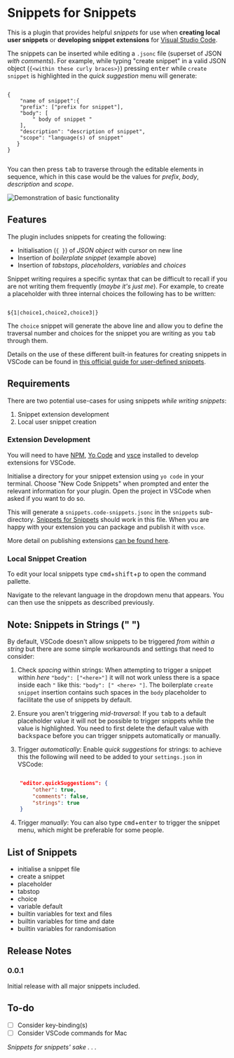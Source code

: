 # Snippets for Snippets

This is a plugin that provides helpful *snippets* for use when **creating local user snippets** or **developing snippet extensions** for [Visual Studio Code](https://code.visualstudio.com/).

The snippets can be inserted while editing a `.jsonc` file (superset of JSON *with comments*). For example, while typing "create snippet" in a valid JSON object (`{<within these curly braces>}`) pressing <kbd>enter</kbd> while `create snippet` is highlighted in the *quick suggestion* menu will generate:

```jsonc

{
    "name of snippet":{
    "prefix": ["prefix for snippet"],
    "body": [
        " body of snippet "
    ],
    "description": "description of snippet",
    "scope": "language(s) of snippet"
   }
}


```

You can then press <kbd>tab</kbd> to traverse through the editable elements in sequence, which in this case would be the values for *prefix*, *body*, *description* and *scope*.

![Demonstration of basic functionality](images/demo1.gif)

## Features

The plugin includes snippets for creating the following:

- Initialisation (`{ }`) of *JSON object* with cursor on new line
- Insertion of *boilerplate snippet* (example above)
- Insertion of *tabstops*, *placeholders*, *variables* and *choices*

Snippet writing requires a specific syntax that can be difficult to recall if you are not writing them frequently (*maybe it's just me*). For example, to create a placeholder with three internal choices the following has to be written:

```jsonc

${1|choice1,choice2,choice3|}

```

The `choice` snippet will generate the above line and allow you to define the traversal number and choices for the snippet you are writing as you <kbd>tab</kbd> through them.

Details on the use of these different built-in features for creating snippets in VSCode can be found in [this official guide for user-defined snippets](https://code.visualstudio.com/docs/editor/userdefinedsnippets).

## Requirements

There are two potential use-cases for using snippets *while writing snippets*:

1. Snippet extension development
2. Local user snippet creation

### Extension Development

You will need to have [NPM](https://nodejs.org/en/), [Yo Code](https://vscode-docs.readthedocs.io/en/stable/tools/yocode/) and [vsce](https://code.visualstudio.com/api/working-with-extensions/publishing-extension#vsce) installed to develop extensions for VSCode.

Initialise a directory for your snippet extension using `yo code` in your terminal. Choose "New Code Snippets" when prompted and enter the relevant information for your plugin. Open the project in VSCode when asked if you want to do so.

This will generate a `snippets.code-snippets.jsonc` in the `snippets` sub-directory. [Snippets for Snippets](https://github.com/edibotopic/snippets-for-snippets) should work in this file. When you are happy with your extension you can package and publish it with `vsce`.

More detail on publishing extensions [can be found here](https://code.visualstudio.com/api/working-with-extensions/publishing-extension).

### Local Snippet Creation

To edit your local snippets type <kbd>cmd</kbd>+<kbd>shift</kbd>+<kbd>p</kbd> to open the command pallette.

Navigate to the relevant language in the dropdown menu that appears. You can then use the snippets as described previously.

## Note: Snippets in Strings (" ")

By default, VSCode doesn't allow snippets to be triggered *from within a string* but there are some simple workarounds and settings that need to consider:

1. Check *spacing* within strings: When attempting to trigger a snippet within *here* `"body": ["<here>"]` it will not work unless there is a space inside each `"` like this: `"body": [" <here> "]`. The boilerplate `create snippet` insertion contains such spaces in the `body` placeholder to facilitate the use of snippets by default.
&nbsp;

2. Ensure you aren't triggering *mid-traversal*: If you <kbd>tab</kbd> to a default placeholder value it will not be possible to trigger snippets while the value is highlighted. You need to first delete the default value with <kbd>backspace</kbd> before you can trigger snippets automatically or manually.
&nbsp;

3. Trigger *automatically*: Enable *quick suggestions* for strings: to achieve this the following will need to be added to your `settings.json` in VSCode:

```json

    "editor.quickSuggestions": {
        "other": true,
        "comments": false,
        "strings": true
    }

```

4. Trigger *manually*: You can also type <kbd>cmd</kbd>+<kbd>enter</kbd> to trigger the snippet menu, which might be preferable for some people.

## List of Snippets

- initialise a snippet file
- create a snippet
- placeholder
- tabstop
- choice
- variable default
- builtin variables for text and files
- builtin variables for time and date
- builtin variables for randomisation

## Release Notes

### 0.0.1

Initial release with all major snippets included.

## To-do

- [ ] Consider key-binding(s)
- [ ] Consider VSCode commands for Mac

*Snippets for snippets' sake . . .*
